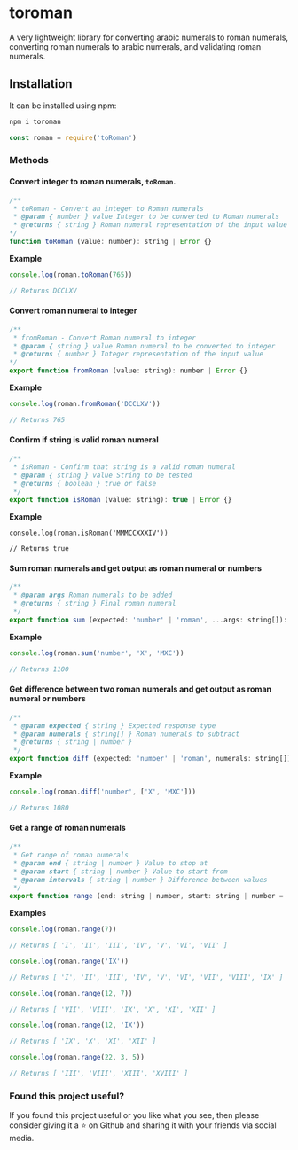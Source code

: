 # toroman
A very lightweight library for converting arabic numerals to roman numerals, converting roman numerals to arabic numerals, and validating roman numerals.

## Installation
It can be installed using npm:
```sh
npm i toroman
```

```js
const roman = require('toRoman')
```

### Methods

#### Convert integer to roman numerals, `toRoman`.
```js
/**
 * toRoman - Convert an integer to Roman numerals
 * @param { number } value Integer to be converted to Roman numerals
 * @returns { string } Roman numeral representation of the input value
*/
function toRoman (value: number): string | Error {}
```

<b>Example</b>
```js
console.log(roman.toRoman(765))

// Returns DCCLXV
```

#### Convert roman numeral to integer
```js
/**
 * fromRoman - Convert Roman numeral to integer
 * @param { string } value Roman numeral to be converted to integer
 * @returns { number } Integer representation of the input value
*/
export function fromRoman (value: string): number | Error {}
```

<b>Example</b>
```js
console.log(roman.fromRoman('DCCLXV'))

// Returns 765
```

#### Confirm if string is valid roman numeral
```js
/**
 * isRoman - Confirm that string is a valid roman numeral
 * @param { string } value String to be tested
 * @returns { boolean } true or false 
 */
export function isRoman (value: string): true | Error {}
```

<b>Example</b>
```
console.log(roman.isRoman('MMMCCXXXIV')) 

// Returns true
```

#### Sum roman numerals and get output as roman numeral or numbers
```js
/**
 * @param args Roman numerals to be added
 * @returns { string } Final roman numeral
 */
export function sum (expected: 'number' | 'roman', ...args: string[]): string | number | Error {}
```

<b>Example</b>
```js
console.log(roman.sum('number', 'X', 'MXC')) 

// Returns 1100
```

#### Get difference between two roman numerals and get output as roman numeral or numbers
```js
/**
 * @param expected { string } Expected response type
 * @param numerals { string[] } Roman numerals to subtract
 * @returns { string | number }
 */
export function diff (expected: 'number' | 'roman', numerals: string[]) {}
```

<b>Example</b>
```js
console.log(roman.diff('number', ['X', 'MXC']))

// Returns 1080
```

#### Get a range of roman numerals
```js
/**
 * Get range of roman numerals
 * @param end { string | number } Value to stop at
 * @param start { string | number } Value to start from
 * @param intervals { string | number } Difference between values
 */
export function range (end: string | number, start: string | number = 'I', intervals: string | number = 'I'): string[] | Error {}
```

<b>Examples</b>
```js
console.log(roman.range(7))

// Returns [ 'I', 'II', 'III', 'IV', 'V', 'VI', 'VII' ]
```

```js
console.log(roman.range('IX'))

// Returns [ 'I', 'II', 'III', 'IV', 'V', 'VI', 'VII', 'VIII', 'IX' ]
```

```js
console.log(roman.range(12, 7))

// Returns [ 'VII', 'VIII', 'IX', 'X', 'XI', 'XII' ]
```

```js
console.log(roman.range(12, 'IX'))

// Returns [ 'IX', 'X', 'XI', 'XII' ]
```

```js
console.log(roman.range(22, 3, 5))

// Returns [ 'III', 'VIII', 'XIII', 'XVIII' ]
```

### Found this project useful?
If you found this project useful or you like what you see, then please consider giving it a :star: on Github and sharing it with your friends via social media.
